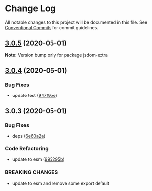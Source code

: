 # Change Log

All notable changes to this project will be documented in this file.
See [Conventional Commits](https://conventionalcommits.org) for commit guidelines.

## [3.0.5](https://github.com/bluelovers/jsdom-extra/compare/jsdom-extra@3.0.4...jsdom-extra@3.0.5) (2020-05-01)

**Note:** Version bump only for package jsdom-extra





## [3.0.4](https://github.com/bluelovers/jsdom-extra/compare/jsdom-extra@3.0.3...jsdom-extra@3.0.4) (2020-05-01)


### Bug Fixes

* update test ([947f9be](https://github.com/bluelovers/jsdom-extra/commit/947f9be893556e4615fb59286e36893d834667a3))





## 3.0.3 (2020-05-01)


### Bug Fixes

* deps ([6e60a2a](https://github.com/bluelovers/jsdom-extra/commit/6e60a2af234966046516c6997c2265ee702ab71c))


### Code Refactoring

* update to esm ([995295b](https://github.com/bluelovers/jsdom-extra/commit/995295bcb235a9f8f32d5059128448912584d73e))


### BREAKING CHANGES

* update to esm and remove some export default
